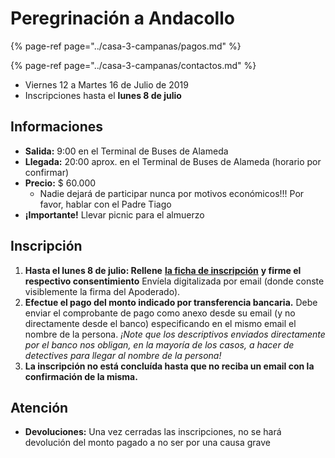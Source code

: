 # Peregrinación a Andacollo

{% page-ref page="../casa-3-campanas/pagos.md" %}

{% page-ref page="../casa-3-campanas/contactos.md" %}

* Viernes 12 a Martes 16 de Julio de 2019
* Inscripciones hasta el **lunes 8 de julio**

## Informaciones

* **Salida:** 9:00 en el Terminal de Buses de Alameda
* **Llegada:** 20:00 aprox. en el Terminal de Buses de Alameda \(horario por confirmar\)
* **Precio:** $ 60.000
  * Nadie dejará de participar nunca por motivos económicos!!! Por favor, hablar con el Padre Tiago
* **¡Importante!** Llevar picnic para el almuerzo

## Inscripción

1. **Hasta el lunes 8 de julio: Rellene** [**la ficha de inscripción**](http://3campanas.cl/peregrinacion_andacollo_2019.pdf) **y firme el respectivo consentimiento**  Envíela digitalizada por email \(donde conste visiblemente la firma del Apoderado\).
2. **Efectue el pago del monto indicado por transferencia bancaria.** Debe enviar el comprobante de pago como anexo desde su email \(y no directamente desde el banco\) especificando en el mismo email el nombre de la persona. _¡Note que los descriptivos enviados directamente por el banco nos obligan, en la mayoría de los casos, a hacer de detectives para llegar al nombre de la persona!_
3. **La inscripción no está concluída hasta que no reciba un email con la confirmación de la misma.**

## Atención

* **Devoluciones:** Una vez cerradas las inscripciones, no se hará devolución del monto pagado a no ser por una causa grave
